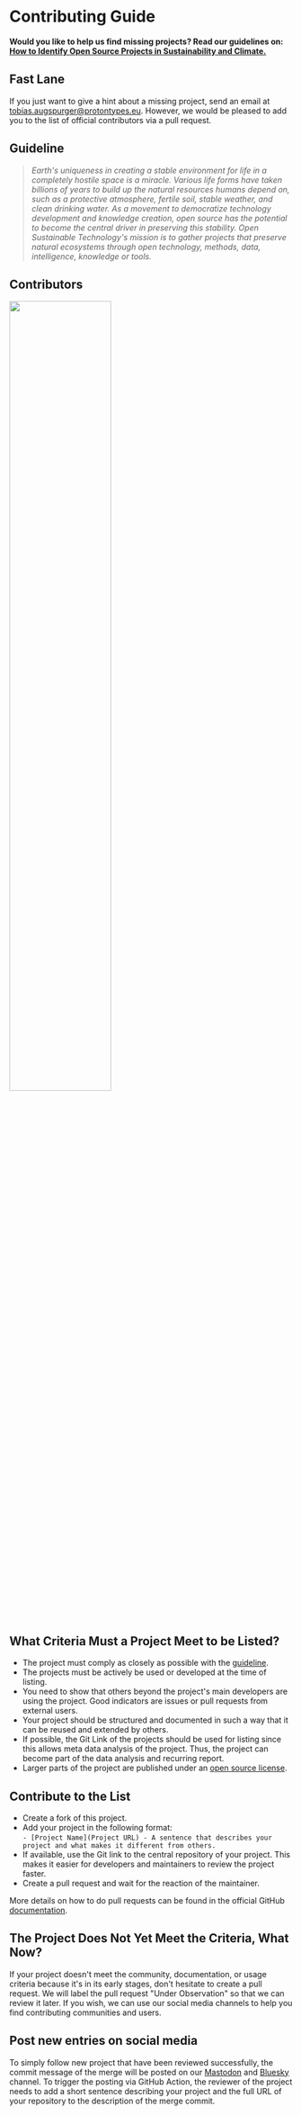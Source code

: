 # Contributing Guide

**Would you like to help us find missing projects? Read our guidelines on: [How to Identify Open Source Projects in Sustainability and Climate.](https://github.com/protontypes/open-sustainable-technology/blob/main/docs/how_to_identify_projects.md)**

## Fast Lane
If you just want to give a hint about a missing project, send an email at [tobias.augspurger@protontypes.eu](mailto:tobias.augspurger@protontypes.eu). However, we would be pleased to add you to the list of official contributors via a pull request. 

## Guideline
> _Earth's uniqueness in creating a stable environment for life in a completely hostile space is a miracle. Various life forms have taken billions of years to build up the natural resources humans depend on, such as a protective atmosphere, fertile soil, stable weather, and clean drinking water. As a movement to democratize technology development and knowledge creation, open source has the potential to become the central driver in preserving this stability. Open Sustainable Technology's mission is to gather projects that preserve natural ecosystems through open technology, methods, data, intelligence, knowledge or tools._

## Contributors 
<a href="https://github.com/protontypes/open-sustainable-technology/graphs/contributors">
  <img width="60%" src="https://contrib.rocks/image?repo=protontypes/open-sustainable-technology" />
</a>

## What Criteria Must a Project Meet to be Listed?
* The project must comply as closely as possible with the [guideline](#guideline).
* The projects must be actively be used or developed at the time of listing.
* You need to show that others beyond the project's main developers are using the project. Good indicators are issues or pull requests from external users.
* Your project should be structured and documented in such a way that it can be reused and extended by others.
* If possible, the Git Link of the projects should be used for listing since this allows meta data analysis of the project. Thus, the project can become part of the data analysis and recurring report. 
* Larger parts of the project are published under an [open source license](https://choosealicense.com/).

## Contribute to the List  
* Create a fork of this project.
* Add your project in the following format:              
 ``- [Project Name](Project URL) - A sentence that describes your project and what makes it different from others.``        
* If available, use the Git link to the central repository of your project. This makes it easier for developers and maintainers to review the project faster.    
* Create a pull request and wait for the reaction of the maintainer. 

More details on how to do pull requests can be found in the official GitHub [documentation](https://docs.github.com/en/free-pro-team@latest/github/collaborating-with-issues-and-pull-requests/creating-a-pull-request).

## The Project Does Not Yet Meet the Criteria, What Now?
If your project doesn't meet the community, documentation, or usage criteria because it's in its early stages, don't hesitate to create a pull request. We will label the pull request "Under Observation" so that we can review it later. If you wish, we can use our social media channels to help you find contributing communities and users. 

## Post new entries on social media
To simply follow new project that have been reviewed successfully, the commit message of the merge will be posted on our [Mastodon](https://mastodon.social/@opensustaintech) and [Bluesky](https://bsky.app/profile/opensustaintech.bsky.social) channel. To trigger the posting via GitHub Action, the reviewer of the project needs to add a short sentence describing your project and the full URL of your repository to the description of the merge commit. 

